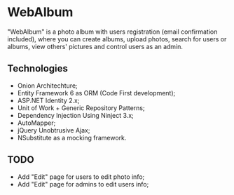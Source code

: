 # WebAlbum
"WebAlbum" is a photo album with users registration (email confirmation included), where you can create albums, upload photos, search for users or albums, view others' pictures and control users as an admin.

##  Technologies
* Onion Architechture;
* Entity Framework 6 as ORM (Code First development);
* ASP.NET Identity 2.x;
* Unit of Work + Generic Repository Patterns;
* Dependency Injection Using Ninject 3.x;
* AutoMapper;
* jQuery Unobtrusive Ajax;
* NSubstitute as a mocking framework.

##  TODO
* Add "Edit" page for users to edit photo info;
* Add "Edit" page for admins to edit users info;
